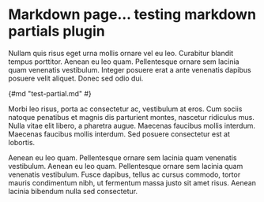 # Markdown page... testing markdown partials plugin

Nullam quis risus eget urna mollis ornare vel eu leo. Curabitur blandit tempus porttitor. Aenean eu leo quam. Pellentesque ornare sem lacinia quam venenatis vestibulum. Integer posuere erat a ante venenatis dapibus posuere velit aliquet. Donec sed odio dui.

{#md "test-partial.md" #}

Morbi leo risus, porta ac consectetur ac, vestibulum at eros. Cum sociis natoque penatibus et magnis dis parturient montes, nascetur ridiculus mus. Nulla vitae elit libero, a pharetra augue. Maecenas faucibus mollis interdum. Maecenas faucibus mollis interdum. Sed posuere consectetur est at lobortis.

Aenean eu leo quam. Pellentesque ornare sem lacinia quam venenatis vestibulum. Aenean eu leo quam. Pellentesque ornare sem lacinia quam venenatis vestibulum. Fusce dapibus, tellus ac cursus commodo, tortor mauris condimentum nibh, ut fermentum massa justo sit amet risus. Aenean lacinia bibendum nulla sed consectetur.